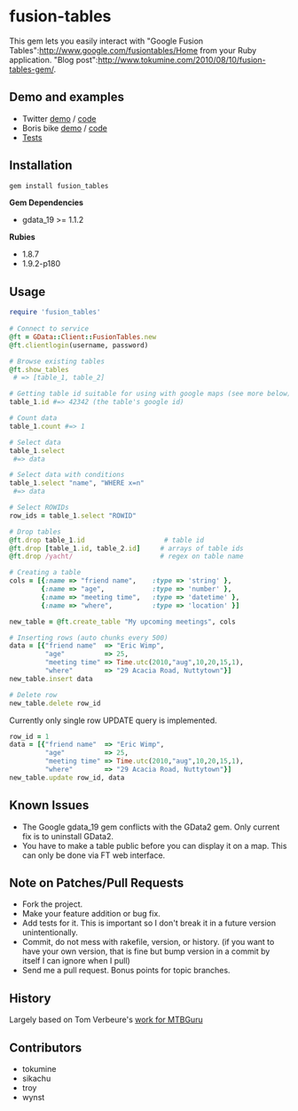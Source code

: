 fusion-tables
==============

This gem lets you easily interact with "Google Fusion Tables":http://www.google.com/fusiontables/Home from your Ruby application. "Blog post":http://www.tokumine.com/2010/08/10/fusion-tables-gem/.

Demo and examples
------------------

* Twitter [demo](http://tables.googlelabs.com/DataSource?snapid=73106) / [code](http://github.com/tokumine/fusion-tables/blob/master/examples/compare_tweets.rb)
* Boris bike [demo](http://tables.googlelabs.com/DataSource?snapid=78314) / [code](http://github.com/tokumine/fusion-tables/blob/master/examples/boris_bikes.rb) 
* [Tests](http://github.com/tokumine/fusion-tables/tree/master/test/)

Installation
-------------

``` bash
gem install fusion_tables
```

**Gem Dependencies**

* gdata_19 >= 1.1.2

**Rubies**

* 1.8.7
* 1.9.2-p180

Usage 
------
``` ruby
require 'fusion_tables'
	
# Connect to service	
@ft = GData::Client::FusionTables.new      
@ft.clientlogin(username, password)

# Browse existing tables
@ft.show_tables
 # => [table_1, table_2] 

# Getting table id suitable for using with google maps (see more below)
table_1.id #=> 42342 (the table's google id)

# Count data
table_1.count #=> 1

# Select data
table_1.select 
 #=> data

# Select data with conditions
table_1.select "name", "WHERE x=n"
 #=> data

# Select ROWIDs
row_ids = table_1.select "ROWID"

# Drop tables
@ft.drop table_1.id                    # table id
@ft.drop [table_1.id, table_2.id]     # arrays of table ids
@ft.drop /yacht/                      # regex on table name

# Creating a table
cols = [{:name => "friend name",    :type => 'string' },
        {:name => "age",            :type => 'number' },
        {:name => "meeting time",   :type => 'datetime' },
        {:name => "where",          :type => 'location' }]

new_table = @ft.create_table "My upcoming meetings", cols

# Inserting rows (auto chunks every 500)
data = [{"friend name" 	=> "Eric Wimp", 
         "age"          => 25, 
         "meeting time" => Time.utc(2010,"aug",10,20,15,1),
         "where"        => "29 Acacia Road, Nuttytown"}]
new_table.insert data

# Delete row
new_table.delete row_id
```

Currently only single row UPDATE query is implemented.

``` ruby
row_id = 1
data = [{"friend name" 	=> "Eric Wimp", 
         "age"          => 25, 
         "meeting time" => Time.utc(2010,"aug",10,20,15,1),
         "where"        => "29 Acacia Road, Nuttytown"}]
new_table.update row_id, data	
```

Known Issues
-------------

* The Google gdata_19 gem conflicts with the GData2 gem. Only current fix is to uninstall GData2.
* You have to make a table public before you can display it on a map. This can only be done via FT web interface. 

Note on Patches/Pull Requests
------------------------------
 
* Fork the project.
* Make your feature addition or bug fix.
* Add tests for it. This is important so I don't break it in a
  future version unintentionally.
* Commit, do not mess with rakefile, version, or history.
  (if you want to have your own version, that is fine but bump version in a commit by itself I can ignore when I pull)
* Send me a pull request. Bonus points for topic branches.

History
--------

Largely based on Tom Verbeure's [work for MTBGuru](http://code.google.com/p/mtbguru-fusiontables/)

Contributors
-------------

* tokumine
* sikachu
* troy
* wynst

